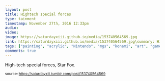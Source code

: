 ```yaml
---
layout: post
title: Hightech special forces 
type: tainment
timestamp: November 27th, 2016 12:33pm
audio: 
video: 
image: https://saturdayxiii.github.io/media/153740564569.jpg
link: https://saturdayxiii.github.io/media/153740564569.jpg\summary: High-tech special forces, Star Fox.
tags: ["painting", "acrylic", "Nintendo", "mgs", "konami", "art", "game", "showcase"]
comments: true
---
```


High-tech special forces, Star Fox.
 
  
<small>source: https://saturdayxiii.tumblr.com/post/153740564569</small>